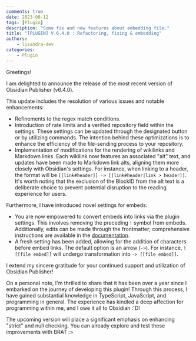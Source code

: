 ```yaml
---
comments: true
date: 2023-08-12
tags: [Plugin]
description: "Some fix and new features about embedding file."
title: "[PLUGIN] V.6.4.0 : Refactoring, fixing & embedding"
authors:
    - lisandra-dev
categories:
    - Plugin
---
```



Greetings!

I am delighted to announce the release of the most recent version of Obsidian Publisher (v6.4.0).

This update includes the resolution of various issues and notable enhancements:

- Refinements to the regex match conditions.
- Introduction of rate limits and a verified repository field within the settings. These settings can be updated through the designated button or by utilizing commands. The intention behind these optimizations is to enhance the efficiency of the file-sending process to your repository.
- Implementation of modifications for the rendering of wikilinks and Markdown links. Each wikilink now features an associated "alt" text, and updates have been made to Markdown link alts, aligning them more closely with Obsidian's settings. For instance, when linking to a header, the format will be `[[link#header]] -> [[link#header|link > header]]`. It's worth noting that the exclusion of the BlockID from the alt text is a deliberate choice to prevent potential disruption to the reading experience for users.

Furthermore, I have introduced novel settings for embeds:

- You are now empowered to convert embeds into links via the plugin settings. This involves removing the preceding `!` symbol from embeds. Additionally, edits can be made through the frontmatter; comprehensive instructions are available in the [documentation](https://obsidian-publisher.netlify.app/plugin/settings/per%20files%20settings/).
- A fresh setting has been added, allowing for the addition of characters before embed links. The default option is an arrow (`->`). For instance, `![[file embed]]` will undergo transformation into `-> [[file embed]]`.

I extend my sincere gratitude for your continued support and utilization of Obsidian Publisher!

On a personal note, I'm thrilled to share that it has been over a year since I embarked on the journey of developing this plugin! Through this process, I have gained substantial knowledge in TypeScript, JavaScript, and programming in general. The experience has kindled a deep affection for programming within me, and I owe it all to Obsidian :'D!

The upcoming version will place a significant emphasis on enhancing "strict" and null checking. You can already explore and test these improvements with BRAT :>
